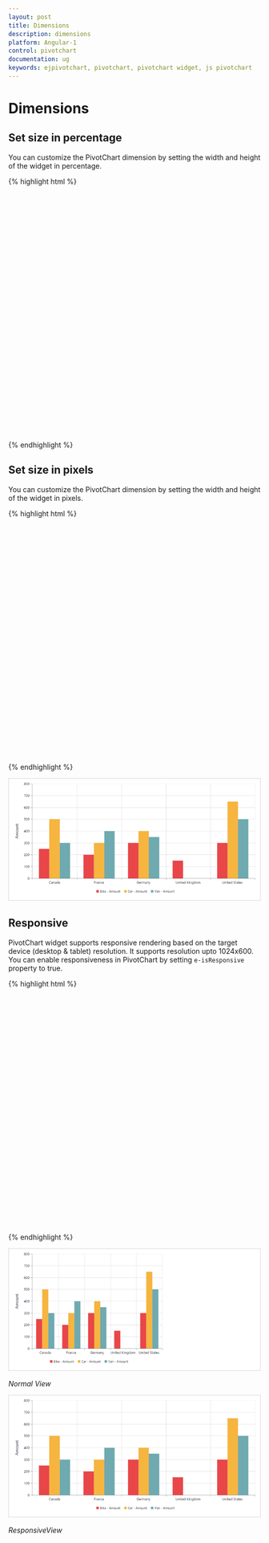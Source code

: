```yaml
---
layout: post
title: Dimensions
description: dimensions
platform: Angular-1
control: pivotchart
documentation: ug
keywords: ejpivotchart, pivotchart, pivotchart widget, js pivotchart 
---
```


# Dimensions

## Set size in percentage

You can customize the PivotChart dimension by setting the width and height of the widget in percentage.

{% highlight html %}

<body>
    <div ng-controller="PivotChartCtrl">
        <div id="PivotChart1" ej-pivotchart e-dataSource="dataSource" e-size="size" style="height: 480px; width: 100%;"/>
    </div>
    <script>
        angular.module('PivotChartApp', ['ejangular']).controller('PivotChartCtrl', function ($scope) {
            $scope.dataSource = {
                ///...
        };
        $scope.dataSource = $scope.dataSource;
        //Setting size to Chart container
        $scope.size = { height: "80%", width: "80%" };
    });
</script>
</body>

{% endhighlight %}

## Set size in pixels

You can customize the PivotChart dimension by setting the width and height of the widget in pixels.

{% highlight html %}

<body>
    <div ng-controller="PivotChartCtrl">
        <div id="PivotChart1" ej-pivotchart e-dataSource="dataSource" e-size="size" style="height: 460px; width: 950px;"/>
    </div>
    <script>
        angular.module('PivotChartApp', ['ejangular']).controller('PivotChartCtrl', function ($scope) {
            $scope.dataSource = {
                ///...
        };
        $scope.dataSource = $scope.dataSource;
        //Setting size to Chart container
        $scope.size = { height: "460px", width: "950px" };
    });
</script>
</body>

{% endhighlight %}

![](Dimensions_images/Dimensions.png) 

## Responsive

PivotChart widget supports responsive rendering based on the target device (desktop & tablet) resolution. It supports resolution upto 1024x600. You can enable responsiveness in PivotChart by setting `e-isResponsive` property to true.

{% highlight html %}

<div ng-controller="PivotChartCtrl">
    <div id="PivotChart1" ej-pivotchart e-dataSource="dataSource" e-isResponsive ="true" style="height: 460px; width: 950px;"/>
</div>

{% endhighlight %}

![](Dimensions_images/NormalView.png)

_Normal View_

![](Dimensions_images/ResponsiveView.png)

_ResponsiveView_